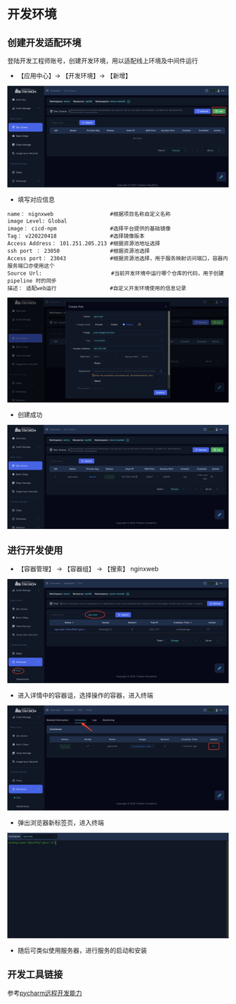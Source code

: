 # 开发环境

## 创建开发适配环境
登陆开发工程师账号，创建开发环境，用以适配线上环境及中间件运行

- 【应用中心】→ 【开发环境】→ 【新增】  

![](images/36.png)

- 填写对应信息
```
name： nignxweb                  #根据项目名称自定义名称
image Level: Global
image： cicd-npm                 #选择平台提供的基础镜像
Tag： v220220418                 #选择镜像版本
Access Address： 101.251.205.213 #根据资源池地址选择
ssh port ： 23050                #根据资源池选择
Access port： 23043              #根据资源池选择，用于服务映射访问端口，容器内服务端口亦使用这个
Source Url:                      #当前开发环境中运行哪个仓库的代码，用于创建pipeline 时的同步
描述： 适配web运行                 #自定义开发环境使用的信息记录

``` 

![](images/37.png)

- 创建成功  

![](images/38.png)


## 进行开发使用
- 【容器管理】 → 【容器组】 → 【搜索】 nginxweb  

![](images/39.png)

- 进入详情中的容器诅，选择操作的容器，进入终端  

![](images/40.png)

- 弹出浏览器新标签页，进入终端  

![](images/41.png)

- 随后可类似使用服务器，进行服务的启动和安装

## 开发工具链接

参考[pycharm远程开发能力](https://www.jetbrains.com/zh-cn/pycharm/features/tools.html)
